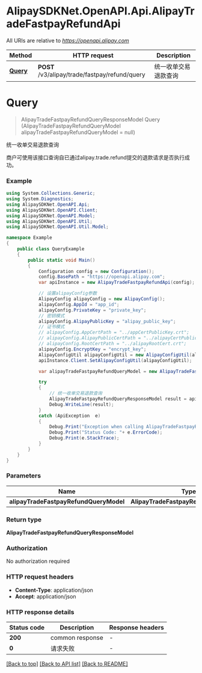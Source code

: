 # AlipaySDKNet.OpenAPI.Api.AlipayTradeFastpayRefundApi

All URIs are relative to *https://openapi.alipay.com*

Method | HTTP request | Description
------------- | ------------- | -------------
[**Query**](AlipayTradeFastpayRefundApi.md#query) | **POST** /v3/alipay/trade/fastpay/refund/query | 统一收单交易退款查询


<a name="query"></a>
# **Query**
> AlipayTradeFastpayRefundQueryResponseModel Query (AlipayTradeFastpayRefundQueryModel alipayTradeFastpayRefundQueryModel = null)

统一收单交易退款查询

商户可使用该接口查询自已通过alipay.trade.refund提交的退款请求是否执行成功。

### Example
```csharp
using System.Collections.Generic;
using System.Diagnostics;
using AlipaySDKNet.OpenAPI.Api;
using AlipaySDKNet.OpenAPI.Client;
using AlipaySDKNet.OpenAPI.Model;
using AlipaySDKNet.OpenAPI.Util;
using AlipaySDKNet.OpenAPI.Util.Model;

namespace Example
{
    public class QueryExample
    {
        public static void Main()
        {
            Configuration config = new Configuration();
            config.BasePath = "https://openapi.alipay.com";
            var apiInstance = new AlipayTradeFastpayRefundApi(config);

            // 设置alipayConfig参数
            AlipayConfig alipayConfig = new AlipayConfig();
            alipayConfig.AppId = "app_id";
            alipayConfig.PrivateKey = "private_key";
            // 密钥模式
            alipayConfig.AlipayPublicKey = "alipay_public_key";
            // 证书模式
            // alipayConfig.AppCertPath = "../appCertPublicKey.crt";
            // alipayConfig.AlipayPublicCertPath = "../alipayCertPublicKey_RSA2.crt";
            // alipayConfig.RootCertPath = "../alipayRootCert.crt";
            alipayConfig.EncryptKey = "encrypt_key";
            AlipayConfigUtil alipayConfigUtil = new AlipayConfigUtil(alipayConfig);
            apiInstance.Client.SetAlipayConfigUtil(alipayConfigUtil);

            var alipayTradeFastpayRefundQueryModel = new AlipayTradeFastpayRefundQueryModel(); // AlipayTradeFastpayRefundQueryModel |  (optional) 

            try
            {
                // 统一收单交易退款查询
                AlipayTradeFastpayRefundQueryResponseModel result = apiInstance.Query(alipayTradeFastpayRefundQueryModel);
                Debug.WriteLine(result);
            }
            catch (ApiException  e)
            {
                Debug.Print("Exception when calling AlipayTradeFastpayRefundApi.Query: " + e.Message );
                Debug.Print("Status Code: "+ e.ErrorCode);
                Debug.Print(e.StackTrace);
            }
        }
    }
}
```

### Parameters

Name | Type | Description  | Notes
------------- | ------------- | ------------- | -------------
 **alipayTradeFastpayRefundQueryModel** | **AlipayTradeFastpayRefundQueryModel**|  | [optional] 

### Return type

**AlipayTradeFastpayRefundQueryResponseModel**

### Authorization

No authorization required

### HTTP request headers

 - **Content-Type**: application/json
 - **Accept**: application/json


### HTTP response details
| Status code | Description | Response headers |
|-------------|-------------|------------------|
| **200** | common response |  -  |
| **0** | 请求失败 |  -  |

[[Back to top]](#) [[Back to API list]](../README.md#documentation-for-api-endpoints) [[Back to README]](../README.md)

